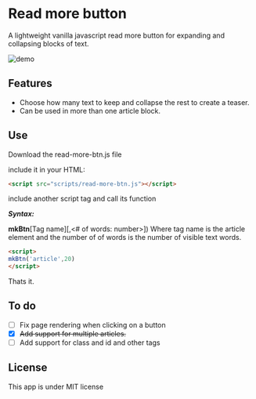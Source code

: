 # Read more button

A lightweight vanilla javascript read more button for expanding and collapsing blocks of text.


![demo](https://github.com/gumbol/read-more-btn/blob/main/images/read-more-btn-demo.gif)


## Features

- Choose how many text to keep and collapse the rest to create a teaser.
- Can be used in more than one article block.

## Use

Download the read-more-btn.js file

include it in your HTML:
```html
<script src="scripts/read-more-btn.js"></script>
```
include another script tag and call its function

_**Syntax:**_

**mkBtn**[Tag name][,\<# of words: number\>])
Where tag name is the article element and the number of of words is the number of visible text words.



```html
<script>
mkBtn('article',20)
</script>
```
Thats it.


## To do
- [ ] Fix page rendering when clicking on a button
- [x] ~~Add support for multiple articles.~~
- [ ] Add support for class and id and other tags

## License
This app is under MIT license
